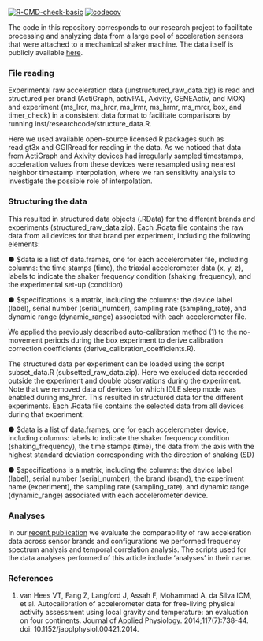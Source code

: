 [![R-CMD-check-basic](https://github.com/wadpac/mechanicalshakerexperiments/actions/workflows/r_basic_check.yml/badge.svg)](https://github.com/wadpac/mechanicalshakerexperiments/actions/workflows/r_basic_check.yml)
[![codecov](https://codecov.io/gh/wadpac/mechanicalshakerexperiments/branch/main/graph/badge.svg?token=C2X6Z6AJLL)](https://codecov.io/gh/wadpac/mechanicalshakerexperiments)


The code in this repository corresponds to our research project to facilitate processing and analyzing data from a large pool of acceleration sensors that were attached to a mechanical shaker machine. The data itself is publicly available [here]([https://pages.github.com/](https://zenodo.org/records/8160791)).

### File reading

Experimental raw acceleration data (unstructured_raw_data.zip) is read and structured per brand (ActiGraph, activPAL, Axivity, GENEActiv, and MOX) and experiment (ms_lrcr, ms_hrcr, ms_lrmr, ms_hrmr, ms_mrcr, box, and timer_check) in a consistent data format to facilitate comparisons by running inst/researchcode/structure_data.R.

Here we used available open-source licensed R packages such as read.gt3x and GGIRread for reading in the data. As we noticed that data from ActiGraph and Axivity devices had irregularly sampled timestamps, acceleration values from these devices were resampled using nearest neighbor timestamp interpolation, where we ran sensitivity analysis to investigate the possible role of interpolation.

### Structuring the data

This resulted in structured data objects (.RData) for the different brands and experiments (structured_raw_data.zip). Each .Rdata file contains the raw data from all devices for that brand per experiment, including the following elements:

●        $data is a list of data.frames, one for each accelerometer file, including columns: the time stamps (time), the triaxial accelerometer data (x, y, z), labels to indicate the shaker frequency condition (shaking_frequency), and the experimental set-up (condition)

●        $specifications is a matrix, including the columns: the device label (label), serial number (serial_number), sampling rate (sampling_rate), and dynamic range (dynamic_range) associated with each accelerometer file.

We applied the previously described auto-calibration method (1) to the no-movement periods during the box experiment to derive calibration correction coefficients (derive_calibration_coefficients.R).

The structured data per experiment can be loaded using the script subset_data.R (subsetted_raw_data.zip). Here we excluded data recorded outside the experiment and double observations during the experiment. Note that we removed data of devices for which IDLE sleep mode was enabled during ms_hrcr. This resulted in structured data for the different experiments. Each .Rdata file contains the selected data from all devices during that experiment:

●        $data is a list of data.frames, one for each accelerometer device, including columns: labels to indicate the shaker frequency condition (shaking_frequency), the time stamps (time), the data from the axis with the highest standard deviation corresponding with the direction of shaking  (SD)

●        $specifications is a matrix, including the columns: the device label (label), serial number (serial_number), the brand (brand), the experiment name (experiment), the sampling rate (sampling_rate), and dynamic range (dynamic_range) associated with each accelerometer device.

### Analyses

In our [recent publication](https://journals.humankinetics.com/view/journals/jmpb/7/1/article-jmpb.2024-0003.xml) we evaluate the comparability of raw acceleration data across sensor brands and configurations we performed frequency spectrum analysis and temporal correlation analysis. The scripts used for the data analyses performed of this article include ‘analyses’ in their name.


### References

1. van Hees VT, Fang Z, Langford J, Assah F, Mohammad A, da Silva ICM, et al. Autocalibration of accelerometer data for free-living physical activity assessment using local gravity and temperature: an evaluation on four continents. Journal of Applied Physiology. 2014;117(7):738-44. doi: 10.1152/japplphysiol.00421.2014.
